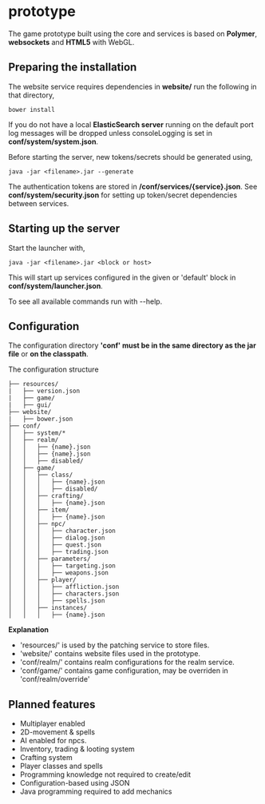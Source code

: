 # prototype
The game prototype built using the core and services is based on **Polymer**, **websockets** and **HTML5** with WebGL. 

## Preparing the installation
The website service requires dependencies in **website/** run the following in that directory,
```
bower install
```

If you do not have a local **ElasticSearch server** running on the default port log messages will be dropped unless consoleLogging is set in **conf/system/system.json**.

Before starting the server, new tokens/secrets should be generated using,
```
java -jar <filename>.jar --generate
```
The authentication tokens are stored in **/conf/services/{service}.json**. See **conf/system/security.json** for setting up token/secret dependencies between services. 

## Starting up the server
Start the launcher with, 
```
java -jar <filename>.jar <block or host>
```
This will start up services configured in the given or 'default' block in **conf/system/launcher.json**.

To see all available commands run with --help.

## Configuration
The configuration directory **'conf' must be in the same directory as the jar file** or **on the classpath**.

The configuration structure
```
├── resources/
|   ├── version.json
|   ├── game/
|   ├── gui/
├── website/
|   ├── bower.json
├── conf/
│   ├── system/*
│   ├── realm/
│   │   ├── {name}.json
│   │   ├── {name}.json
│   │   ├── disabled/
│   ├── game/
│   │   ├── class/
│   │   │   ├── {name}.json
│   │   │   ├── disabled/
│   │   ├── crafting/
│   │   │   ├── {name}.json
│   │   ├── item/
│   │   │   ├── {name}.json
│   │   ├── npc/
│   │   │   ├── character.json
│   │   │   ├── dialog.json
│   │   │   ├── quest.json
│   │   │   ├── trading.json
│   │   ├── parameters/
│   │   │   ├── targeting.json
│   │   │   ├── weapons.json
│   │   ├── player/
│   │   │   ├── affliction.json
│   │   │   ├── characters.json
│   │   │   ├── spells.json
│   │   ├── instances/
│   │   │   ├── {name}.json
```
**Explanation**
- 'resources/' is used by the patching service to store files.
- 'website/' contains website files used in the prototype.
- 'conf/realm/' contains realm configurations for the realm service.
- 'conf/game/' contains game configuration, may be overriden in 'conf/realm/override'


## Planned features
* Multiplayer enabled
* 2D-movement & spells
* AI enabled for npcs.
* Inventory, trading & looting system
* Crafting system 
* Player classes and spells 
 * Programming knowledge not required to create/edit 
 * Configuration-based using JSON
 * Java programming required to add mechanics
